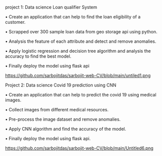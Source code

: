 

project 1: Data science Loan qualifier System

•	Create an application that can help to find the loan eligibility of a customer.

•	Scrapped over 300 sample loan data from geo storage api using python.

•	Analysis the feature of each attribute and detect and remove anomalies.

•	Apply logistic regression and decision tree algorithm and analysis the accuracy to find the best model.

•	Finally deploy the model using flask api

https://github.com/sarbojitdas/sarbojit-web-CV/blob/main/untiled1.png


Project 2: Data science Covid 19 prediction using CNN

•	Create an application that can help to predict the covid 19 using medical images.

•	Collect images from different medical resources.

•	Pre-process the image dataset and remove anomalies.

•	Apply CNN algorithm and find the accuracy of the model.

•	Finally deploy the model using flask api.

https://github.com/sarbojitdas/sarbojit-web-CV/blob/main/Untitled6.png
